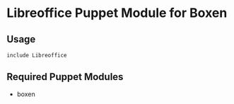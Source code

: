 # Libreoffice Puppet Module for Boxen

## Usage

```puppet
include Libreoffice
```

## Required Puppet Modules

* boxen

